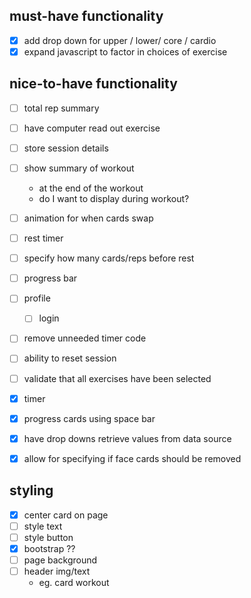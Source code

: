 ## must-have functionality
* [x] add drop down for upper / lower/ core / cardio
* [x] expand javascript to factor in choices of exercise

## nice-to-have functionality
* [ ] total rep summary
* [ ] have computer read out exercise
* [ ] store session details
* [ ] show summary of workout
  * at the end of the workout
  * do I want to display during workout?
* [ ] animation for when cards swap
* [ ] rest timer
* [ ] specify how many cards/reps before rest
* [ ] progress bar
* [ ] profile
  * [ ] login
* [ ] remove unneeded timer code
* [ ] ability to reset session
* [ ] validate that all exercises have been selected
* [x] timer
* [x] progress cards using space bar
* [x] have drop downs retrieve values from data source
* [x] allow for specifying if face cards should be removed


## styling
* [x] center card on page
* [ ] style text
* [ ] style button
* [x] bootstrap ??
* [ ] page background
* [ ] header img/text
  * eg. card workout